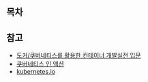 ## 목차


## 참고
- [도커/쿠버네티스를 활용한 컨테이너 개발실전 입문](http://www.yes24.com/Product/Goods/70893433)
- [쿠버네티스 인 액션](http://www.yes24.com/Product/Goods/89607047)
- [kubernetes.io](https://kubernetes.io/docs/concepts/)

